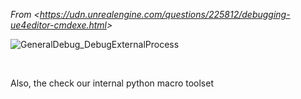 *From &lt;<https://udn.unrealengine.com/questions/225812/debugging-ue4editor-cmdexe.html>&gt;* 

![GeneralDebug_DebugExternalProcess](C:\devguide\conversion\FINISHED\assets\GeneralDebug_DebugExternalProcess.png)

 

Also, the check our internal python macro toolset
